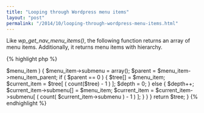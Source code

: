 ```yaml
---
title: "Looping through Wordpress menu items"
layout: "post"
permalink: "/2014/10/looping-through-wordpress-menu-items.html"
---
```


Like *wp\_get\_nav\_menu\_items()*, the following function returns an array of menu items. Additionally, it returns menu items with hierarchy. 

{% highlight php %}
<?php

/*
 * Returns an array of menu items with hierarchy
 *
 * @param $location string - menu location
 *
 * @return array
 */
function get_nav_menu_items_tree( $location ) {

    //Get menu items from specified menu location
    $locations = get_nav_menu_locations();

    if ( !isset( $locations[$location] ) ) { return; }

    $menu = wp_get_nav_menu_object($locations[$location]);
    $menu_items = wp_get_nav_menu_items($menu);


    //Place menu items under their parents
    $tree = array();

    $depth = 0;
    $current_item;

    if ( count( $menu_items) ) {

        foreach( $menu_items as $key=>$menu_item ) {

            $menu_item->submenu = array();
            $parent = $menu_item->menu_item_parent;

            if ( $parent == 0 ) {
                
                $tree[] = $menu_item;
                $current_item = $tree[ ( count($tree) - 1 ) ];
                $depth = 0;

            }
            else {

                $depth++;
                $current_item->submenu[] = $menu_item;
                $current_item = $current_item->submenu[ ( count( $current_item->submenu ) - 1 ) ];

            }

        }

    }

    return $tree;

}

{% endhighlight %}
